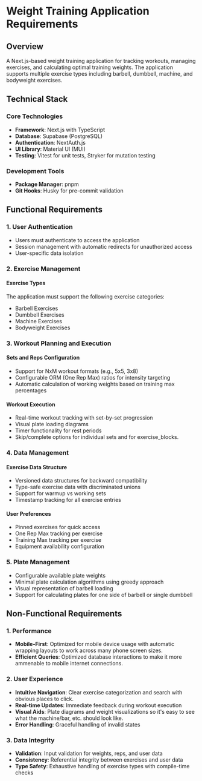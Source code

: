# Weight Training Application Requirements

## Overview

A Next.js-based weight training application for tracking workouts, managing
exercises, and calculating optimal training weights. The application supports
multiple exercise types including barbell, dumbbell, machine, and bodyweight
exercises.

## Technical Stack

### Core Technologies

- **Framework**: Next.js with TypeScript
- **Database**: Supabase (PostgreSQL)
- **Authentication**: NextAuth.js
- **UI Library**: Material UI (MUI)
- **Testing**: Vitest for unit tests, Stryker for mutation testing

### Development Tools

- **Package Manager**: pnpm
- **Git Hooks**: Husky for pre-commit validation

## Functional Requirements

### 1. User Authentication

- Users must authenticate to access the application
- Session management with automatic redirects for unauthorized access
- User-specific data isolation

### 2. Exercise Management

#### Exercise Types

The application must support the following exercise categories:

- Barbell Exercises
- Dumbbell Exercises
- Machine Exercises
- Bodyweight Exercises

### 3. Workout Planning and Execution

#### Sets and Reps Configuration

- Support for NxM workout formats (e.g., 5x5, 3x8)
- Configurable ORM (One Rep Max) ratios for intensity targeting
- Automatic calculation of working weights based on training max percentages

#### Workout Execution

- Real-time workout tracking with set-by-set progression
- Visual plate loading diagrams
- Timer functionality for rest periods
- Skip/complete options for individual sets and for exercise_blocks.

### 4. Data Management

#### Exercise Data Structure

- Versioned data structures for backward compatibility
- Type-safe exercise data with discriminated unions
- Support for warmup vs working sets
- Timestamp tracking for all exercise entries

#### User Preferences

- Pinned exercises for quick access
- One Rep Max tracking per exercise
- Training Max tracking per exercise
- Equipment availability configuration

### 5. Plate Management

- Configurable available plate weights
- Minimal plate calculation algorithms using greedy approach
- Visual representation of barbell loading
- Support for calculating plates for one side of barbell or single dumbbell

## Non-Functional Requirements

### 1. Performance

- **Mobile-First**: Optimized for mobile device usage with automatic wrapping
  layouts to work across many phone screen sizes.
- **Efficient Queries**: Optimized database interactions to make it more
  ammenable to mobile internet connections.

### 2. User Experience

- **Intuitive Navigation**: Clear exercise categorization and search with
  obvious places to click.
- **Real-time Updates**: Immediate feedback during workout execution
- **Visual Aids**: Plate diagrams and weight visualizations so it's easy to see
  what the machine/bar, etc. should look like.
- **Error Handling**: Graceful handling of invalid states

### 3. Data Integrity

- **Validation**: Input validation for weights, reps, and user data
- **Consistency**: Referential integrity between exercises and user data
- **Type Safety**: Exhaustive handling of exercise types with compile-time
  checks
